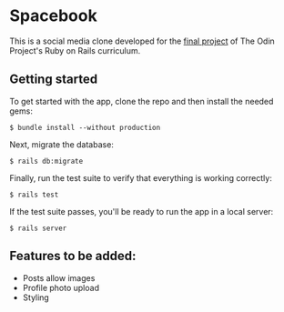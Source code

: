 # Spacebook

This is a social media clone developed for the [final project](https://www.theodinproject.com/courses/ruby-on-rails/lessons/final-project?ref=lnav) of The Odin Project's Ruby on Rails curriculum.

## Getting started

To get started with the app, clone the repo and then install the needed gems:

```
$ bundle install --without production
```

Next, migrate the database:

```
$ rails db:migrate
```

Finally, run the test suite to verify that everything is working correctly:

```
$ rails test
```

If the test suite passes, you'll be ready to run the app in a local server:

```
$ rails server
```

## Features to be added:

- Posts allow images
- Profile photo upload
- Styling
